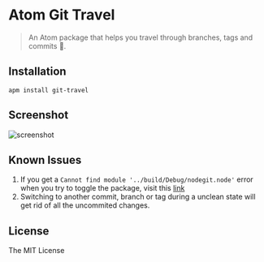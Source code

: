 # Atom Git Travel

> An Atom package that helps you travel through branches, tags and commits :rocket:.

## Installation

```shell
apm install git-travel
```

## Screenshot

![screenshot](https://rawgit.com/varemenos/atom-git-travel/master/screenshot.png)

## Known Issues

1. If you get a `Cannot find module '../build/Debug/nodegit.node'` error when you try to toggle the package, visit this [link](https://github.com/varemenos/atom-git-travel/issues/1)
2. Switching to another commit, branch or tag during a unclean state will get rid of all the uncommited changes.

## License

The MIT License
